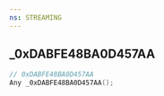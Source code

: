 ```yaml
---
ns: STREAMING
---
```

## _0xDABFE48BA0D457AA

```c
// 0xDABFE48BA0D457AA
Any _0xDABFE48BA0D457AA();
```

